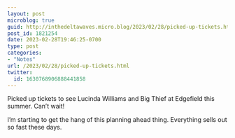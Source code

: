```yaml
---
layout: post
microblog: true
guid: http://inthedeltawaves.micro.blog/2023/02/28/picked-up-tickets.html
post_id: 1821254
date: 2023-02-28T19:46:25-0700
type: post
categories:
- "Notes"
url: /2023/02/28/picked-up-tickets.html
twitter:
  id: 1630768906888441858
---
```

<p>Picked up tickets to see Lucinda Williams and Big Thief at Edgefield this summer. Can’t wait!</p><p>I’m starting to get the hang of this planning ahead thing. Everything sells out so fast these days.</p>

